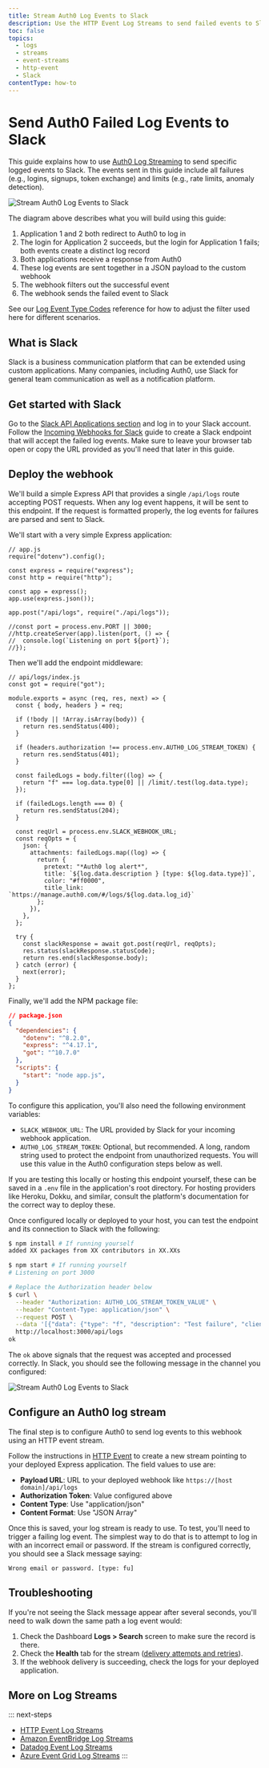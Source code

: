 ```yaml
---
title: Stream Auth0 Log Events to Slack
description: Use the HTTP Event Log Streams to send failed events to Slack.
toc: false
topics:
  - logs
  - streams
  - event-streams
  - http-event
  - Slack
contentType: how-to
---
```


# Send Auth0 Failed Log Events to Slack

This guide explains how to use [Auth0 Log Streaming](/logs/streams) to send specific logged events to Slack. The events sent in this guide include all failures (e.g., logins, signups, token exchange) and limits (e.g., rate limits, anomaly detection).

![Stream Auth0 Log Events to Slack](/media/articles/logs/log-stream-to-slack-diagram.png)

The diagram above describes what you will build using this guide:

1. Application 1 and 2 both redirect to Auth0 to log in
2. The login for Application 2 succeeds, but the login for Application 1 fails; both events create a distinct log record
3. Both applications receive a response from Auth0
4. These log events are sent together in a JSON payload to the custom webhook
5. The webhook filters out the successful event
6. The webhook sends the failed event to Slack

See our [Log Event Type Codes](/logs/references/log-event-type-codes) reference for how to adjust the filter used here for different scenarios.

## What is Slack

Slack is a business communication platform that can be extended using custom applications. Many companies, including Auth0, use Slack for general team communication as well as a notification platform.

## Get started with Slack

Go to the [Slack API Applications section](https://api.slack.com/apps) and log in to your Slack account. Follow the [Incoming Webhooks for Slack](https://slack.com/help/articles/115005265063-Incoming-Webhooks-for-Slack) guide to create a Slack endpoint that will accept the failed log events. Make sure to leave your browser tab open or copy the URL provided as you'll need that later in this guide.

## Deploy the webhook

We'll build a simple Express API that provides a single `/api/logs` route accepting POST requests. When any log event happens, it will be sent to this endpoint. If the request is formatted properly, the log events for failures are parsed and sent to Slack.

We'll start with a very simple Express application:

```text
// app.js
require("dotenv").config();

const express = require("express");
const http = require("http");

const app = express();
app.use(express.json());

app.post("/api/logs", require("./api/logs"));

//const port = process.env.PORT || 3000;
//http.createServer(app).listen(port, () => {
//  console.log(`Listening on port ${port}`);
//});
```

Then we'll add the endpoint middleware:

```text
// api/logs/index.js
const got = require("got");

module.exports = async (req, res, next) => {
  const { body, headers } = req;

  if (!body || !Array.isArray(body)) {
    return res.sendStatus(400);
  }

  if (headers.authorization !== process.env.AUTH0_LOG_STREAM_TOKEN) {
    return res.sendStatus(401);
  }

  const failedLogs = body.filter((log) => {
    return "f" === log.data.type[0] || /limit/.test(log.data.type);
  });

  if (failedLogs.length === 0) {
    return res.sendStatus(204);
  }

  const reqUrl = process.env.SLACK_WEBHOOK_URL;
  const reqOpts = {
    json: {
      attachments: failedLogs.map((log) => {
        return {
          pretext: "*Auth0 log alert*",
          title: `${log.data.description } [type: ${log.data.type}]`,
          color: "#ff0000",
          title_link: `https://manage.auth0.com/#/logs/${log.data.log_id}`
        };
      }),
    },
  };

  try {
    const slackResponse = await got.post(reqUrl, reqOpts);
    res.status(slackResponse.statusCode);
    return res.end(slackResponse.body);
  } catch (error) {
    next(error);
  }
};
```

Finally, we'll add the NPM package file:

```json
// package.json
{
  "dependencies": {
    "dotenv": "^8.2.0",
    "express": "^4.17.1",
    "got": "^10.7.0"
  },
  "scripts": {
    "start": "node app.js",
  }
}
```

To configure this application, you'll also need the following environment variables:

- `SLACK_WEBHOOK_URL`: The URL provided by Slack for your incoming webhook application.
- `AUTH0_LOG_STREAM_TOKEN`: Optional, but recommended. A long, random string used to protect the endpoint from unauthorized requests. You will use this value in the Auth0 configuration steps below as well.

If you are testing this locally or hosting this endpoint yourself, these can be saved in a `.env` file in the application's root directory. For hosting providers like Heroku, Dokku, and similar, consult the platform's documentation for the correct way to deploy these.

Once configured locally or deployed to your host, you can test the endpoint and its connection to Slack with the following:

```bash
$ npm install # If running yourself
added XX packages from XX contributors in XX.XXs

$ npm start # If running yourself 
# Listening on port 3000

# Replace the Authorization header below
$ curl \
  --header "Authorization: AUTH0_LOG_STREAM_TOKEN_VALUE" \
  --header "Content-Type: application/json" \
  --request POST \
  --data '[{"data": {"type": "f", "description": "Test failure", "client_id": "TestClientId", "client_name": "Test Client Name", "log_id": "abc1234567890"}}]' \
  http://localhost:3000/api/logs
ok
```

The `ok` above signals that the request was accepted and processed correctly. In Slack, you should see the following message in the channel you configured:

![Stream Auth0 Log Events to Slack](/media/articles/logs/log-stream-to-slack-message.png)

## Configure an Auth0 log stream

The final step is to configure Auth0 to send log events to this webhook using an HTTP event stream.

Follow the instructions in [HTTP Event](/logs/streams/http-event) to create a new stream pointing to your deployed Express application. The field values to use are:

- **Payload URL**: URL to your deployed webhook like `https://[host domain]/api/logs`
- **Authorization Token**: Value configured above
- **Content Type**: Use "application/json"
- **Content Format**: Use "JSON Array"

Once this is saved, your log stream is ready to use. To test, you'll need to trigger a failing log event. The simplest way to do that is to attempt to log in with an incorrect email or password. If the stream is configured correctly, you should see a Slack message saying:

`Wrong email or password. [type: fu]`

## Troubleshooting

If you're not seeing the Slack message appear after several seconds, you'll need to walk down the same path a log event would:

1. Check the Dashboard **Logs > Search** screen to make sure the record is there.
2. Check the **Health** tab for the stream ([delivery attempts and retries](/logs/streams/http-event#delivery-attempts-and-retries)).
3. If the webhook delivery is succeeding, check the logs for your deployed application.

## More on Log Streams

::: next-steps
* [HTTP Event Log Streams](/logs/streams/http-event)
* [Amazon EventBridge Log Streams](/logs/streams/amazon-eventbridge)
* [Datadog Event Log Streams](/logs/streams/datadog)
* [Azure Event Grid Log Streams](/logs/streams/azure-event-grid)
:::

